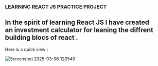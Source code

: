 ### LEARNING REACT JS PRACTICE PROJECT

## In the spirit of learning React JS I have created an investment calculator for leaning the diffrent building blocs of react .

Here is a quick view :

![Screenshot 2025-03-06 120540](https://github.com/user-attachments/assets/75635c80-12c9-4c93-aaaa-6a551f7355df)
